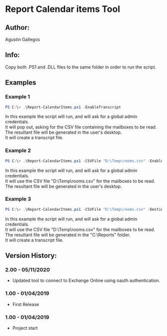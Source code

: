 ﻿# Report Calendar items Tool

## Author:  
Agustin Gallegos  

## Info:  
Copy both .PS1 and .DLL files to the same folder in order to run the script.  

## Examples  
### Example 1  
```powershell
PS C:\> .\Report-CalendarItems.ps1 -EnableTranscript
```
In this example the script will run, and will ask for a global admin credentials.  
It will pop out, asking for the CSV file containing the mailboxes to be read.  
The resultant file will be generated in the user's desktop.  
It will create a transcript file.  

### Example 2  
```powershell
PS C:\> .\Report-CalendarItems.ps1 -CSVFile "D:\Temp\rooms.csv" -EnableTranscript
```
In this example the script will run, and will ask for a global admin credentials.  
It will use the CSV file "D:\Temp\rooms.csv" for the mailboxes to be read.  
The resultant file will be generated in the user's desktop.  

### Example 3  
```powershell
PS C:\> .\Report-CalendarItems.ps1 -CSVFile "D:\Temp\rooms.csv" -DestinationFolderPath "C:\Reports" -EnableTranscript
```
In this example the script will run, and will ask for a global admin credentials.  
It will use the CSV file "D:\Temp\rooms.csv" for the mailboxes to be read.  
The resultant file will be generated in the "C:\Reports" folder.  
It will create a transcript file.  

## Version History:
### 2.00 - 05/11/2020
 - Updated tool to connect to Exchange Online using oauth authentication. 
### 1.00 - 01/04/2019
 - First Release
### 1.00 - 01/04/2019
 - Project start